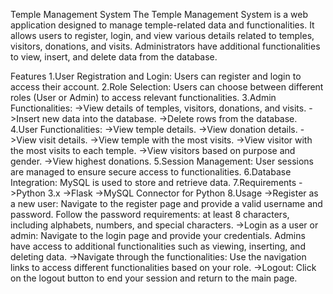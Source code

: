 Temple Management System
The Temple Management System is a web application designed to manage temple-related data and functionalities. It allows users to register, login, and view various details related to temples, visitors, donations, and visits. Administrators have additional functionalities to view, insert, and delete data from the database.

Features
1.User Registration and Login: Users can register and login to access their account.
2.Role Selection: Users can choose between different roles (User or Admin) to access relevant functionalities.
3.Admin Functionalities:
  ->View details of temples, visitors, donations, and visits.
  ->Insert new data into the database.
  ->Delete rows from the database.
4.User Functionalities:
  ->View temple details.
  ->View donation details.
  ->View visit details.
  ->View temple with the most visits.
  ->View visitor with the most visits to each temple.
  ->View visitors based on purpose and gender.
  ->View highest donations.
5.Session Management: User sessions are managed to ensure secure access to functionalities.
6.Database Integration: MySQL is used to store and retrieve data.
7.Requirements
  ->Python 3.x
  ->Flask
  ->MySQL Connector for Python
8.Usage
  ->Register as a new user:
      Navigate to the register page and provide a valid username and password.
      Follow the password requirements: at least 8 characters, including alphabets, numbers, and special characters.
  ->Login as a user or admin:
      Navigate to the login page and provide your credentials.
      Admins have access to additional functionalities such as viewing, inserting, and deleting data.
  ->Navigate through the functionalities:
      Use the navigation links to access different functionalities based on your role.
  ->Logout:
      Click on the logout button to end your session and return to the main page.
